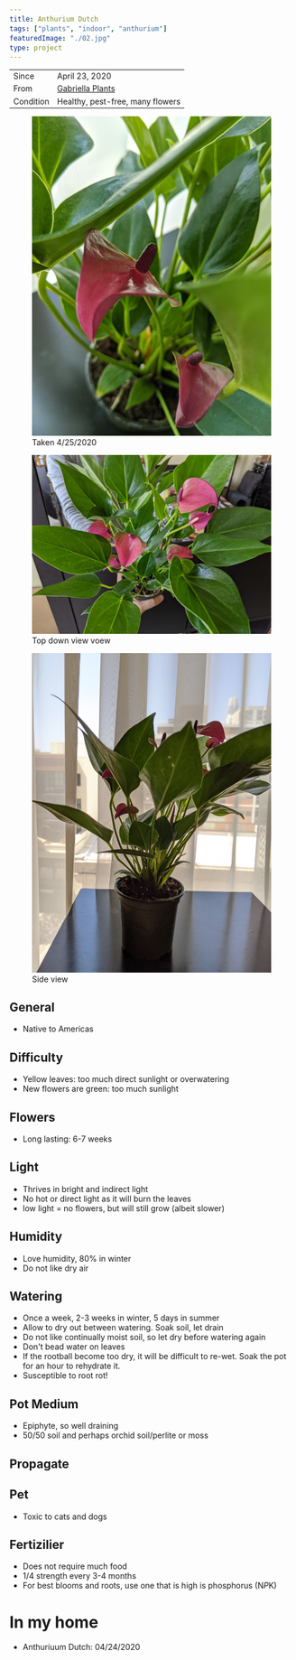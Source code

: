 ```yaml
---
title: Anthurium Dutch
tags: ["plants", "indoor", "anthurium"]
featuredImage: "./02.jpg"
type: project
---
```


|           |                                                      |
| --------- | ---------------------------------------------------- |
| Since     | April 23, 2020                                       |
| From      | [Gabriella Plants](https://www.gabriellaplants.com/) |
| Condition | Healthy, pest-free, many flowers                     |

<div class="project-gallery">
  <figure class="img--project">
    <img src="./01.jpg" alt="Close up of flowers" />
    <figcaption>Taken 4/25/2020</figcaption>
  </figure>
  <figure class="img--project">
    <img src="./02.jpg" alt="Top down view" />
    <figcaption>Top down view voew</figcaption>
  </figure>
  <figure class="img--project">
    <img src="./03.jpg" alt="Side view" />
    <figcaption>Side view</figcaption>
  </figure>
</div>

## General

- Native to Americas

## Difficulty

- Yellow leaves: too much direct sunlight or overwatering
- New flowers are green: too much sunlight

## Flowers

- Long lasting: 6-7 weeks

## Light

- Thrives in bright and indirect light
- No hot or direct light as it will burn the leaves
- low light = no flowers, but will still grow (albeit slower)

## Humidity

- Love humidity, 80% in winter
- Do not like dry air

## Watering

- Once a week, 2-3 weeks in winter, 5 days in summer
- Allow to dry out between watering. Soak soil, let drain
- Do not like continually moist soil, so let dry before watering again
- Don't bead water on leaves
- If the rootball become too dry, it will be difficult to re-wet. Soak the pot for an hour to rehydrate it.
- Susceptible to root rot!

## Pot Medium

- Epiphyte, so well draining
- 50/50 soil and perhaps orchid soil/perlite or moss

## Propagate

## Pet

- Toxic to cats and dogs

## Fertizilier

- Does not require much food
- 1/4 strength every 3-4 months
- For best blooms and roots, use one that is high is phosphorus (N*P*K)

# In my home

- Anthuriuum Dutch: 04/24/2020
